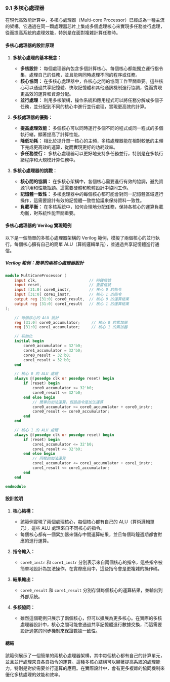 ### **9.1 多核心處理器**

在現代高效能計算中，多核心處理器（Multi-core Processor）已經成為一種主流的架構。它通過在同一顆處理器芯片上集成多個處理核心來實現多任務並行處理，從而提高系統的處理效能，特別是在面對複雜計算任務時。

#### **多核心處理器的設計原理**

1. **多核心處理的基本概念：**
   - **多核設計：** 每個處理器內包含多個計算核心，每個核心都能獨立運行指令集，處理自己的任務，並且能夠同時處理不同的程序或任務。
   - **核心協同：** 在多核心處理器中，各核心之間的協同工作至關重要。這些核心可以通過共享記憶體、快取記憶體和其他通訊機制進行協調，從而實現更高效的運算和資源分配。
   - **並行處理：** 利用多核架構，操作系統和應用程式可以將任務分解成多個子任務，並分配到不同的核心中進行並行處理，實現更高效的計算。

2. **多核處理器的優勢：**
   - **提高處理效能：** 多個核心可以同時運行多個不同的程式或同一程式的多個執行緒，顯著提高了計算性能。
   - **降低功耗：** 相比於提升單一核心的主頻，多核處理器能在相對較低的主頻下完成更高效的運算，從而實現更好的功耗效率。
   - **多任務並行：** 多核心處理器可以更好地支持多任務並行，特別是在多執行緒程序和大規模計算任務中。

3. **多核心處理器的挑戰：**
   - **核心間的協調：** 在多核心架構中，各個核心需要進行有效的協調，避免資源爭用和性能瓶頸。這需要硬體和軟體設計中協同工作。
   - **記憶體一致性：** 多核處理器中的每個核心都可能會對同一記憶體區域進行操作，這需要設計有效的記憶體一致性協議來保持資料一致性。
   - **負載平衡：** 在多核系統中，如何合理地分配任務，保持各核心的運算負載均衡，對系統性能至關重要。

#### **多核心處理器的 Verilog 實現範例**

以下是一個簡單的多核心處理器架構的 Verilog 範例，模擬了兩個核心的並行執行。每個核心擁有自己的簡單 ALU（算術邏輯單元），並通過共享記憶體進行通信。

##### **Verilog 範例：簡單的兩核心處理器設計**

```verilog
module MultiCoreProcessor (
    input clk,                       // 時鐘信號
    input reset,                     // 重置信號
    input [31:0] core0_instr,        // 核心 0 的指令
    input [31:0] core1_instr,        // 核心 1 的指令
    output reg [31:0] core0_result,  // 核心 0 的運算結果
    output reg [31:0] core1_result   // 核心 1 的運算結果
);

    // 每個核心的 ALU 設計
    reg [31:0] core0_accumulator;     // 核心 0 的累加器
    reg [31:0] core1_accumulator;     // 核心 1 的累加器

    // 初始化
    initial begin
        core0_accumulator = 32'b0;
        core1_accumulator = 32'b0;
        core0_result = 32'b0;
        core1_result = 32'b0;
    end

    // 核心 0 的 ALU 處理
    always @(posedge clk or posedge reset) begin
        if (reset) begin
            core0_accumulator <= 32'b0;
            core0_result <= 32'b0;
        end else begin
            // 簡單的加法運算，假設指令是加法運算
            core0_accumulator <= core0_accumulator + core0_instr;
            core0_result <= core0_accumulator;
        end
    end

    // 核心 1 的 ALU 處理
    always @(posedge clk or posedge reset) begin
        if (reset) begin
            core1_accumulator <= 32'b0;
            core1_result <= 32'b0;
        end else begin
            // 同樣的加法運算
            core1_accumulator <= core1_accumulator + core1_instr;
            core1_result <= core1_accumulator;
        end
    end

endmodule
```

#### **設計說明**

1. **核心結構：**
   - 該範例實現了兩個處理核心，每個核心都有自己的 ALU（算術邏輯單元），這些 ALU 處理來自不同核心的指令。
   - 每個核心都有一個累加器來儲存中間運算結果，並且每個時鐘週期都會對應的進行運算。

2. **指令輸入：**
   - `core0_instr` 和 `core1_instr` 分別表示來自兩個核心的指令，這些指令被簡單地設計為加法操作。在實際應用中，這些指令會是更複雜的操作碼。

3. **結果輸出：**
   - `core0_result` 和 `core1_result` 分別存儲每個核心的運算結果，並輸出到外部系統。

4. **多核協同：**
   - 雖然這個範例只展示了兩個核心，但可以擴展為更多核心。在實際的多核處理器設計中，核心之間可能會通過共享記憶體進行數據交換，而這需要設計適當的同步機制來保證數據一致性。

#### **總結**

該範例展示了一個簡單的兩核心處理器架構，其中每個核心都有自己的計算單元，並且並行處理來自各自指令的運算。這種多核心結構可以顯著提高系統的處理能力，特別是對於需要並行運算的應用。在實際設計中，會有更多複雜的協同機制來優化多核處理的效能和效率。